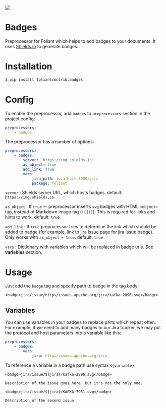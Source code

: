 ![](https://img.shields.io/pypi/v/foliantcontrib.badges.svg)

# Badges

Preprocessor for Foliant which helps to add badges to your documents. It uses [Shields.io](https://shields.io) to generate badges.

# Installation

```bash
$ pip install foliantcontrib.badges
```

# Config

To enable the preprocessor, add `badges` to `preprocessors` section in the project config:

```yaml
preprocessors:
    - badges
```

The preprocessor has a number of options:

```yaml
preprocessors:
    - badges:
        server: 'https://img.shields.io'
        as_object: true
        add_link: true
        vars:
            jira_path: localhost:3000/jira
            package: foliant
```

`server`
:    Shields server URL, which hosts badges. default: `https://img.shields.io`

`as_object`
:    If `true` — preprocessor inserts `svg` badges with HTML `<object>` tag, instead of Markdown image tag (`![]()`). This is required for links and hints to work. default: `true`

`add_link`
:    If `true` preprocessor tries to determine the link which should be added to badge (for example, link to jira issue page for jira issue badge). Only works with `as_object = true`. default: `true`

`vars`
:    Dictionary with variables which will be replaced in badge urls. See **variables** section.

# Usage

Just add the `badge` tag and specify path to badge in the tag body:

```
<badge>jira/issue/https/issues.apache.org/jira/kafka-2896.svg</badge>
```

## Variables

You can use variables in your badges to replace parts which repeat often. For example, if we need to add many badges to our Jira tracker, we may put the protocol and host parameters into a variable like this:

```yaml
preprocessors:
    - badges:
        vars:
            jira: https/issues.apache.org/jira
```

To reference a variable in a badge path use syntax `${variable}`:

```
<badge>jira/issue/${jira}/kafka-2896.svg</badge>

Description of the issue goes here. But it's not the only one.

<badge>jira/issue/${jira}/KAFKA-7951.svg</badge>

Description of the second issue.
```
